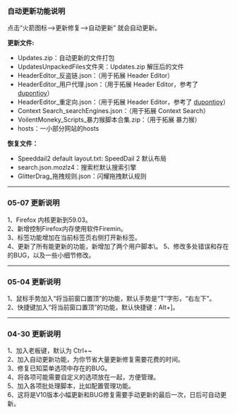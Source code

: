 ### 自动更新功能说明
点击“火箭图标—>更新修复—>自动更新” 就会自动更新。

**更新文件:**
* Updates.zip：自动更新的文件打包
* UpdatesUnpackedFiles文件夹：Updates.zip 解压后的文件
* HeaderEditor_反盗链.json：（用于拓展 Header Editor）
* HeaderEditor_用户代理.json：（用于拓展 Header Editor，参考了 <a href="https://github.com/dupontjoy/customization/tree/master/Rules/HeaderEditor" rel="noopener" target="_blank">dupontjoy</a>）
* HeaderEditor_重定向.json：（用于拓展 Header Editor，参考了 <a href="https://github.com/dupontjoy/customization/tree/master/Rules/HeaderEditor" rel="noopener" target="_blank">dupontjoy</a>）
* Context Search_searchEngines.json：（用于拓展 Context Search）
* VoilentMoneky_Scripts_暴力猴脚本合集.zip：（用于拓展 暴力猴）
* hosts：一小部分网站的hosts

**恢复文件：**
* Speeddail2 default layout.txt: SpeedDail 2 默认布局
* search.json.mozlz4：搜索栏默认搜索引擎
* GlitterDrag_拖拽规则.json：闪耀拖拽默认规则

-------------
### 05-07 更新说明
1、Firefox 内核更新到59.03。\
2、新增控制Firefox内存使用软件Firemin。\
3、标签功能增加在当前标签页右侧打开新标签。\
4、更新了所有能更新的功能，新增加了两个用户脚本\。
5、修改多处错误和存在的BUG，以及一些小细节修改。

-------------
### 05-04 更新说明
1、鼠标手势加入“将当前窗口置顶”的功能，默认手势是“T”字形，“右左下”。\
2、快捷键加入“将当前窗口置顶”的功能，默认快捷键：Alt+]。

-------------
### 04-30 更新说明
1、加入老板键，默认为 Ctrl+~ \
2、加入自动更新功能，为你节省大量更新修复需要花费的时间。 \
3、修复已知菜单选项中存在的BUG。 \
4、将各项可能需要自定义的选项放在一起，方便管理。 \
5、加入各项批处理脚本，比如配置管理功能。 \
6、这将是V10版本小幅更新和BUG修复需要手动更新的最后一次，日后可自动更新。
